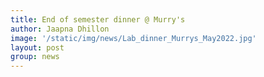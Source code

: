 ```yaml
---
title: End of semester dinner @ Murry's
author: Jaapna Dhillon
image: '/static/img/news/Lab_dinner_Murrys_May2022.jpg'
layout: post
group: news
---
```


